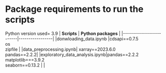 # Package requirements to run the scripts
Python version used= 3.9
|       **Scripts**           | **Python packages** |
|-------------------------|-----------------|
|donwloading_data.ipynb   |cdsapi==0.7.5<br>os<br>zipfile  |
|data_preprocessing.ipynb| xarray==2023.6.0<br>pandas==2.2.2|
|exploratory_data_analysis.ipynb|pandas==2.2.2<br>matplotlib===3.9.2<br>seaborn==0.13.2  |
|
